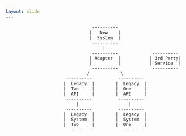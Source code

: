 ```yaml
---
layout: slide
---
```

                                     ---------- 
                                    |   New    |
                                    |  System  |
                                     ---------- 
                                         |
                                     ----------             ---------- 
                                    | Adapter  |           | 3rd Party|
                                    |          |           | Service  |
                                     ----------             ---------- 
                                   /            \
                           ----------          ----------
                          |  Legacy  |        |  Legacy  |
                          |  Two     |        |  One     |
                          |  API     |        |  API     |
                           ----------          ----------
                               |                   |
                           ----------          ----------
                          |  Legacy  |        |  Legacy  |
                          |  System  |        |  System  |
                          |  Two     |        |  One     |
                           ----------          ---------- 
